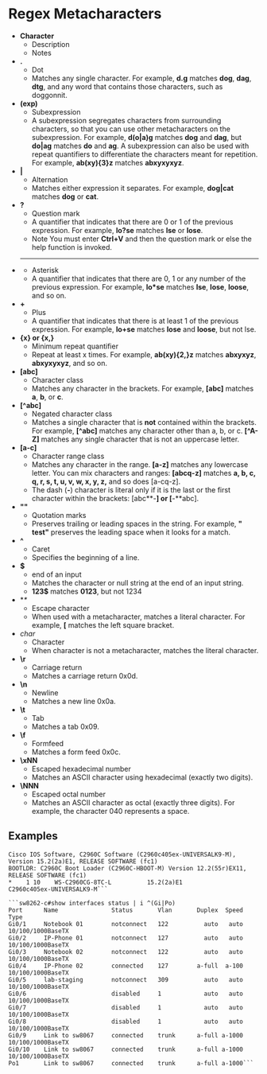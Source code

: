 # Regex Metacharacters

- **Character**
  - Description
  - Notes
- **.**
  - Dot
  - Matches any single character. For example, **d.g** matches **dog**, **dag**, **dtg**, and any word that contains those characters, such as doggonnit.
- **(exp)**
  - Subexpression
  - A subexpression segregates characters from surrounding characters, so that you can use other metacharacters on the subexpression. For example, **d(o|a)g** matches **dog** and **dag**, but **do|ag** matches **do** and **ag**. A subexpression can also be used with repeat quantifiers to differentiate the characters meant for repetition. For example, **ab(xy){3}z** matches **abxyxyxyz**.
- **|**
  - Alternation
  - Matches either expression it separates. For example, **dog|cat** matches **dog** or **cat**.
- **?**
  - Question mark
  - A quantifier that indicates that there are 0 or 1 of the previous expression. For example, **lo?se** matches **lse** or **lose**.
  - Note You must enter **Ctrl+V** and then the question mark or else the help function is invoked.
- ** * **
  - Asterisk
  - A quantifier that indicates that there are 0, 1 or any number of the previous expression. For example, **lo*se** matches **lse**, **lose**, **loose**, and so on.
- **+**
  - Plus
  - A quantifier that indicates that there is at least 1 of the previous expression. For example, **lo+se** matches **lose** and **loose**, but not lse.
- **{x} or {x,}**
  - Minimum repeat quantifier
  - Repeat at least x times. For example, **ab(xy){2,}z** matches **abxyxyz**, **abxyxyxyz**, and so on.
- **[abc]**
  - Character class
  - Matches any character in the brackets. For example, **[abc]** matches **a**, **b**, or **c**.
- **[^abc]**
  - Negated character class
  - Matches a single character that is **not** contained within the brackets. For example, **[^abc]** matches any character other than a, b, or c. **[^A-Z]** matches any single character that is not an uppercase letter.
- **[a-c]**
  - Character range class
  - Matches any character in the range. **[a-z]** matches any lowercase letter. You can mix characters and ranges: **[abcq-z]** matches **a, b, c, q, r, s, t, u, v, w, x, y, z,** and so does [a-cq-z].
  - The dash (**-**) character is literal only if it is the last or the first character within the brackets: [abc**-**] or [**-**abc].
- **""**
  - Quotation marks
  - Preserves trailing or leading spaces in the string. For example, **" test"** preserves the leading space when it looks for a match.
- **^**
  - Caret
  - Specifies the beginning of a line.
- **$**
  - end of an input
  - Matches the character or null string at the end of an input string. 
  - **123$** matches **0123**, but not 1234
- **\**
  - Escape character
  - When used with a metacharacter, matches a literal character. For example, **\[** matches the left square bracket.
- *char*
  - Character
  - When character is not a metacharacter, matches the literal character.
- **\r**
  - Carriage return
  - Matches a carriage return 0x0d.
- **\n**
  - Newline
  - Matches a new line 0x0a.
- **\t**
  - Tab
  - Matches a tab 0x09.
- **\f**
  - Formfeed
  - Matches a form feed 0x0c.
- **\xNN**
  - Escaped hexadecimal number
  - Matches an ASCII character using hexadecimal (exactly two digits).
- **\NNN**
  - Escaped octal number
  - Matches an ASCII character as octal (exactly three digits). For example, the character 040 represents a space.
  
## Examples
```sw8262-c#show version | inc [0-9]?\.[0-9]?\(.*\).?
Cisco IOS Software, C2960C Software (C2960c405ex-UNIVERSALK9-M), Version 15.2(2a)E1, RELEASE SOFTWARE (fc1)
BOOTLDR: C2960C Boot Loader (C2960C-HBOOT-M) Version 12.2(55r)EX11, RELEASE SOFTWARE (fc1)
*    1 10    WS-C2960CG-8TC-L          15.2(2a)E1            C2960c405ex-UNIVERSALK9-M```

```sw8262-c#show interfaces status | i ^(Gi|Po)
Port      Name               Status       Vlan       Duplex  Speed Type
Gi0/1     Notebook 01        notconnect   122          auto   auto 10/100/1000BaseTX
Gi0/2     IP-Phone 01        notconnect   127          auto   auto 10/100/1000BaseTX
Gi0/3     Notebook 02        notconnect   122          auto   auto 10/100/1000BaseTX
Gi0/4     IP-Phone 02        connected    127        a-full  a-100 10/100/1000BaseTX
Gi0/5     lab-staging        notconnect   309          auto   auto 10/100/1000BaseTX
Gi0/6                        disabled     1            auto   auto 10/100/1000BaseTX
Gi0/7                        disabled     1            auto   auto 10/100/1000BaseTX
Gi0/8                        disabled     1            auto   auto 10/100/1000BaseTX
Gi0/9     Link to sw8067     connected    trunk      a-full a-1000 10/100/1000BaseTX
Gi0/10    Link to sw8067     connected    trunk      a-full a-1000 10/100/1000BaseTX
Po1       Link to sw8067     connected    trunk      a-full a-1000```